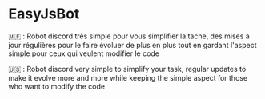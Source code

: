 # EasyJsBot

🇲🇫 : Robot discord très simple pour vous simplifier la tache, des mises à jour régulières pour le faire évoluer de plus en plus tout en gardant l'aspect simple pour ceux qui veulent modifier le code 

🇺🇸 : Robot discord very simple to simplify your task, regular updates to make it evolve more and more while keeping the simple aspect for those who want to modify the code
